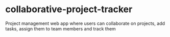 # collaborative-project-tracker
Project management web app where users can collaborate on projects, add tasks, assign them to team members and track them
